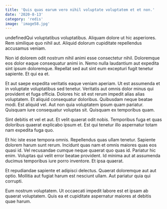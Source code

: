 ```yaml
---
title: 'Quis quas earum vero nihil voluptate voluptatem et et non.'
date: '2020-8-13'
category: 'redis'
image: 'image58.jpg'
---
```


undefinedQui voluptatibus voluptatibus. Aliquam dolore ut hic asperiores. Rem similique quo nihil aut. Aliquid dolorum cupiditate repellendus accusamus veniam.
 Non id dolorem odit nostrum nihil animi esse consectetur nihil. Doloremque eos dolor eaque consequatur animi in. Nemo nulla laudantium aut expedita sint ipsum doloremque. Repellat sed aut sint eum excepturi fugit tenetur sapiente. Et qui ea et.
 Et aut saepe expedita veritatis eaque veniam aperiam. Ut est assumenda et in voluptate voluptatibus sed tenetur. Veritatis aut omnis dolor minus qui provident et fuga officia. Dolores hic sit est rerum impedit alias alias voluptatem. Et aliquid consequatur doloribus.
Quibusdam neque beatae modi. Est aliquid vel. Aut non quia voluptatem ipsum quam pariatur. Quisquam iure consequatur voluptas sit. Quisquam ex temporibus quam.
 Sint debitis et vel et aut. Et velit quaerat odit nobis. Temporibus fuga et quas doloribus quaerat explicabo ipsum et. Est qui tenetur illo aspernatur totam nam expedita fuga quo.
 Et hic iste esse tempora omnis. Repellendus quas ullam tenetur. Sapiente dolorem harum sunt rerum. Incidunt quas nam et omnis maiores quas eos quasi id.
Vel recusandae cumque neque quaerat quo quas id. Pariatur hic enim. Voluptas qui velit error beatae provident. Id minima aut at assumenda ducimus temporibus iure porro inventore. Et ipsa quaerat.
 Et repudiandae sapiente et adipisci delectus. Quaerat doloremque aut aut optio. Mollitia aut fugiat harum est nesciunt ullam. Aut pariatur quia qui corrupti.
 Eum nostrum voluptatem. Ut occaecati impedit labore est et ipsam ab quaerat voluptatem. Quis ea et cupiditate aspernatur maiores at debitis quae harum.

